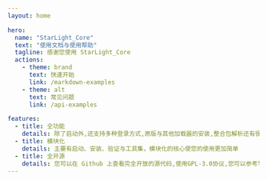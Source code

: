 ```yaml
---
layout: home

hero:
  name: "StarLight_Core"
  text: "使用文档与使用帮助"
  tagline: 感谢您使用 StarLight_Core
  actions:
    - theme: brand
      text: 快速开始
      link: /markdown-examples
    - theme: alt
      text: 常见问题
      link: /api-examples

features:
  - title: 全功能
    details: 除了启动外,还支持多种登录方式,原版与其他加载器的安装,整合包解析还有很多封装好的小工具
  - title: 模块化
    details: 主要有启动、安装、验证与工具集，模块化的核心使您的使用更加简单
  - title: 全开源
    details: 您可以在 Github 上查看完全开放的源代码,使用GPL-3.0协议,您可以参考学习等
---
```


